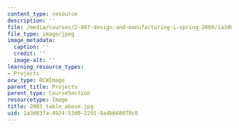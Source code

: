 ```yaml
---
content_type: resource
description: ''
file: /media/courses/2-007-design-and-manufacturing-i-spring-2009/1a3d837a492453d022918a4b668079c0_2003_table_above.jpg
file_type: image/jpeg
image_metadata:
  caption: ''
  credit: ''
  image-alt: ''
learning_resource_types:
- Projects
ocw_type: OCWImage
parent_title: Projects
parent_type: CourseSection
resourcetype: Image
title: 2003_table_above.jpg
uid: 1a3d837a-4924-53d0-2291-8a4b668079c0
---
```


